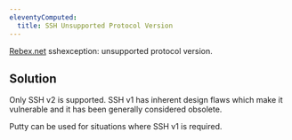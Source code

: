 ```yaml
---
eleventyComputed:
  title: SSH Unsupported Protocol Version
---
```

[Rebex.net](https://www.rebex.net/) sshexception: unsupported protocol version.
## Solution
Only SSH v2 is supported. SSH v1 has inherent design flaws which make it vulnerable and it has been generally considered obsolete.  

Putty can be used for situations where SSH v1 is required.
